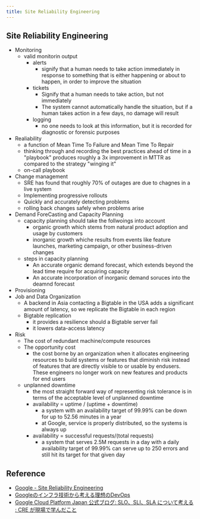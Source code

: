 ```yaml
---
title: Site Reliability Engineering
---
```


## Site Reliability Engineering


* Monitoring
    * valid monitorin output
        * alerts
            * signify that a human needs to take action immediately in response to something that is either happening or about to happen, in order to improve the situation
        * tickets
            * Signify that a human needs to take action, but not immediately
            * The system cannot automatically handle the situation, but if a human takes action in a few days, no damage will result
        * logging
            * no one needs to look at this information, but it is recorded for diagnostic or forensic purposes
* Realiability
    * a function of Mean Time To Failure and Mean Time To Repair
    * thinking through and recording the best practices ahead of time in a "playbook" produces roughly a 3x improvement in MTTR as compared to the strategy "winging it"
    * on-call playbook
* Change management
    * SRE has found that roughly 70% of outages are due to chagnes in a live system
    * Implementing progressive rollouts
    * Quickly and accurately detecting problems
    * rolling back changes safely when problems arise
* Demand ForeCasting and Capacity Planning
    * capacity planning should take the follwoings into account
        * organic growth which stems from natural product adoption and usage by customers
        * inorganic growth whiche results from events like feature launches, marketing campaign, or other business-driven changes
    * steps in capacity planning
        * An accurate organic demand forecast, which extends beyond the lead time require for acquiring capacity
        * An accurate incorporation of inorganic demand soruces into the deamnd forecast
* Provisioning
* Job and Data Organization
    * A backend in Asia contacting a Bigtable in the USA adds a significant amount of latency, so we replicate the Bigtable in each region
    * Bigtable replication
        * it provides a resilience should a Bigtable server fail
        * it lowers data-access latency
* Risk
    * The cost of redundant machine/compute resources
    * The opportunity cost
        * the cost borne by an organization when it allocates engineering resources to build systems or features that diminish risk instead of features that are directly visible to or usable by endusers. These engineers no longer work on new features and products for end users
    * unplanned downtime
        * the most straight forward way of representing risk tolerance is in terms of the acceptable level of unplanned downtime
        * availability = uptime / (uptime + downtime)
            * a system with an availability target of 99.99% can be down for up to 52.56 minutes in a year
            * at Google, service is properly distributed, so the systems is always up
        * availability = successful requests/(total requests)
            * a system that serves 2.5M requests in a day with a daily availability target of 99.99% can serve up to 250 errors and still hit its target for that given day



## Reference
* [Google - Site Reliability Engineering](https://landing.google.com/sre/book/chapters/software-engineering-in-sre.html)
* [Googleのインフラ技術から考える理想のDevOps](https://www.slideshare.net/enakai/googledevops)
* [Google Cloud Platform Japan 公式ブログ: SLO、SLI、SLA について考える : CRE が現場で学んだこと](https://cloudplatform-jp.googleblog.com/2017/02/availability-part-deux-CRE-life-lessons.html)
